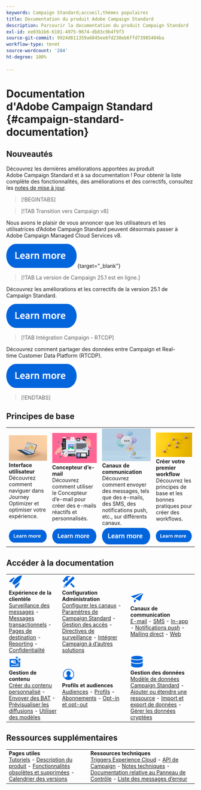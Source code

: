 ```yaml
---
keywords: Campaign Standard;accueil;thèmes populaires
title: Documentation du produit Adobe Campaign Standard
description: Parcourir la documentation du produit Campaign Standard
exl-id: ee03b1b6-6101-4975-9674-db83c9b4f9f3
source-git-commit: 9924d811359a6845ee6fd230eb6ffd73985404ba
workflow-type: tm+mt
source-wordcount: '284'
ht-degree: 100%

---
```


# Documentation d&#39;Adobe Campaign Standard {#campaign-standard-documentation}

## Nouveautés

Découvrez les dernières améliorations apportées au produit Adobe Campaign Standard et à sa documentation ! Pour obtenir la liste complète des fonctionnalités, des améliorations et des correctifs, consultez les [notes de mise à jour](rn/using/release-notes.md).

>[!BEGINTABS]

>[!TAB Transition vers Campaign v8]

Nous avons le plaisir de vous annoncer que les utilisateurs et les utilisatrices d’Adobe Campaign Standard peuvent désormais passer à Adobe Campaign Managed Cloud Services v8.

[![Image](assets/do-not-localize/learn-more-button.svg)](https://experienceleague.adobe.com/fr/docs/campaign-web/acs-to-ac/home){target="_blank"}

>[!TAB La version de Campaign 25.1 est en ligne.]

Découvrez les améliorations et les correctifs de la version 25.1 de Campaign Standard.

[![image](assets/do-not-localize/learn-more-button.svg)](rn/using/release-notes.md)

>[!TAB Intégration Campaign - RTCDP]

Découvrez comment partager des données entre Campaign et Real-time Customer Data Platform (RTCDP).

[![image](assets/do-not-localize/learn-more-button.svg)](integrating/using/get-started-sources-destinations.md)

>[!ENDTABS]

## Principes de base

<table style="table-layout:fixed">
  <tr style="border: 0;">
    <td>
    <a href="start/using/about-the-interface.md"><img src="assets/do-not-localize/start-interface.jpeg"></a>
    <div><strong>Interface utilisateur</strong><br/>Découvrez comment naviguer dans Journey Optimizer et optimiser votre expérience.</div>
    </td>
    <td>
    <a href="designing/using/designing-content-in-adobe-campaign.md"><img src="assets/do-not-localize/start-designer.png"></a>
    <div><strong>Concepteur d’e-mail</strong><br/>Découvrez comment utiliser le Concepteur d’e-mail pour créer des e-mails réactifs et personnalisés.</div>
    </td>
    <td>
    <a href="channels/using/get-started-communication-channels.md"><img src="assets/do-not-localize/start-deliveries.jpeg"></a>
    <div><strong>Canaux de communication</strong><br/>Découvrez comment envoyer des messages, tels que des e-mails, des SMS, des notifications push, etc., sur différents canaux.
    </td>
    <td>
    <a href="automating/using/building-a-workflow.md"><img src="assets/do-not-localize/start-workflows.jpeg"></a>
    <div><strong>Créer votre premier workflow</strong><br/>Découvrez les principes de base et les bonnes pratiques pour créer des workflows.</div>
    </td>
  </tr>
  <tr style="border: 0;">
    <td align="center"><a href="start/using/about-the-interface.md"><img src="assets/do-not-localize/learn-more-button.svg"></a></td>
    <td align="center"><a href="designing/using/designing-content-in-adobe-campaign.md"><img src="assets/do-not-localize/learn-more-button.svg"></a></td>
    <td align="center"><a href="channels/using/get-started-communication-channels.md"><img src="assets/do-not-localize/learn-more-button.svg"></a></td>
    <td align="center"><a href="automating/using/building-a-workflow.md"><img src="assets/do-not-localize/learn-more-button.svg"></a></td>
    </tr>
</table>

## Accéder à la documentation

<table style="table-layout:auto">
  <tr style="border: 0;">
    <td>
      <img src="assets/do-not-localize/icon-quick-start.svg" width="35px"><br/>
      <strong>Expérience de la clientèle</strong><br/><a href="sending/using/track-and-monitor.md">Surveillance des messages</a> - <a href="channels/using/getting-started-with-transactional-msg.md">Messages transactionnels</a> - <a href="channels/using/getting-started-with-landing-pages.md">Pages de destination</a> - <a href="reporting/using/about-dynamic-reports.md">Reporting</a> - <a href="start/using/privacy-management.md">Confidentialité</a>
    </td>
    <td>
      <img src="assets/do-not-localize/icon-configure.svg" width="35px"><br/>
      <strong>Configuration<br/>Administration</strong><br/><a href="administration/using/about-channel-configuration.md">Configurer les canaux</a> - <a href="administration/using/about-campaign-standard-settings.md">Paramètres de Campaign Standard</a>  - <a href="administration/using/about-access-management.md">Gestion des accès</a> - <a href="administration/using/monitoring-guidelines.md">Directives de surveillance</a> - <a href="integrating/using/get-started-campaign-integrations.md">Intégrer Campaign à d’autres solutions</a>
    </td>
    <td>
      <img src="assets/do-not-localize/icon-campaign.svg" width="35px"><br/>
      <strong>Canaux de communication</strong><br/><a href="channels/using/about-emails.md">E-mail</a> - <a href="channels/using/about-sms-messages.md">SMS</a> - <a href="channels/using/about-in-app-messaging.md">In-app</a> - <a href="channels/using/about-push-notifications.md">Notifications push</a> - <a href="channels/using/about-direct-mail.md">Mailing direct</a> - <a href="channels/using/about-direct-mail.md">Web</a>
    </td>
  </tr>
  <tr style="border: 0;">
    <td>
      <img src="assets/do-not-localize/icon-content.svg" width="35px"><br/>
      <strong>Gestion de contenu</strong><br/><a href="sending/using/design-and-personalize.md">Créer du contenu personnalisé</a> - <a href="sending/using/sending-proofs.md">Envoyer des BAT</a> - <a href="sending/using/previewing-messages.md">Prévisualiser les diffusions</a> - <a href="sending/using/use-templates.md">Utiliser des modèles</a>
    </td>
    <td>
      <img src="assets/do-not-localize/icon_profile-audience.svg" width="35px"><br/>
      <strong>Profils et audiences</strong><br/><a href="audiences/using/about-audiences.md">Audiences</a> - <a href="audiences/using/about-profiles.md">Profils</a> - <a href="audiences/using/about-subscriptions.md">Abonnements</a> - <a href="audiences/using/about-opt-in-and-opt-out-in-campaign.md">Opt-in et opt-out</a>
    </td>
    <td>
      <img src="assets/do-not-localize/icon-data.svg" width="35px"><br/>
      <strong>Gestion des données</strong><br/><a href="developing/using/data-model-concepts.md">Modèle de données Campaign Standard</a> - <a href="developing/using/key-steps-to-add-a-resource.md">Ajouter ou étendre une ressource</a> - <a href="automating/using/about-data-import-and-export.md">Import et export de données</a> - <a href="automating/using/managing-encrypted-data.md">Gérer les données cryptées</a>
    </td>
  </tr>
</table>

## Ressources supplémentaires

<table style="table-layout:fixed"><tr style="border: 0;">
<td><strong>Pages utiles</strong><br/>
<a href="https://experienceleague.adobe.com/fr/docs/campaign-standard-learn/tutorials/overview" target="_blank">Tutoriels</a> - <a href="https://helpx.adobe.com/fr/legal/product-descriptions/campaign-standard.html" target="_blank">Description du produit</a> - <a href="rn/using/deprecated-features.md">Fonctionnalités obsolètes et supprimées</a> - <a href="rn/using/release-planning.md">Calendrier des versions</a>
</td>
<td><strong>Ressources techniques</strong><br/>
<a href="integrating/using/about-adobe-experience-cloud-triggers.md">Triggers Experience Cloud</a> - <a href="api/using/get-started-apis.md">API de Campaign</a> - <a href="https://helpx.adobe.com/fr/campaign/kb/acs-article-list.html" target="blank">Notes techniques</a> - <a href="https://experienceleague.adobe.com/docs/control-panel/using/control-panel-home.html?lang=fr" target="_blank">Documentation relative au Panneau de Contrôle</a> - <a href="https://experienceleague.adobe.com/developer/campaign-errors/error_codes.html?lang=fr">Liste des messages d’erreur</a>
</td>
</tr></table>